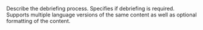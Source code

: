 Describe the debriefing process. Specifies if debriefing is required. Supports multiple language versions of the same content as well as optional formatting of the content.